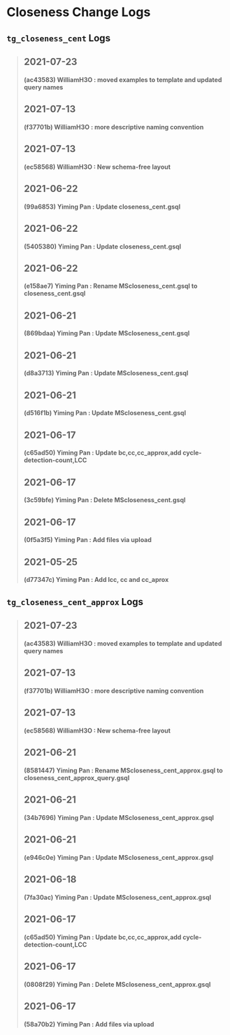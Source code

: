 
# Closeness Change Logs

## `tg_closeness_cent` Logs
> ## 2021-07-23
> #### (ac43583) WilliamH3O : moved examples to template and updated query names
> ## 2021-07-13
> #### (f37701b) WilliamH3O : more descriptive naming convention
> ## 2021-07-13
> #### (ec58568) WilliamH3O : New schema-free layout
> ## 2021-06-22
> #### (99a6853) Yiming Pan : Update closeness_cent.gsql
> ## 2021-06-22
> #### (5405380) Yiming Pan : Update closeness_cent.gsql
> ## 2021-06-22
> #### (e158ae7) Yiming Pan : Rename MScloseness_cent.gsql to closeness_cent.gsql
> ## 2021-06-21
> #### (869bdaa) Yiming Pan : Update MScloseness_cent.gsql
> ## 2021-06-21
> #### (d8a3713) Yiming Pan : Update MScloseness_cent.gsql
> ## 2021-06-21
> #### (d516f1b) Yiming Pan : Update MScloseness_cent.gsql
> ## 2021-06-17
> #### (c65ad50) Yiming Pan : Update bc,cc,cc_approx,add cycle-detection-count,LCC
> ## 2021-06-17
> #### (3c59bfe) Yiming Pan : Delete MScloseness_cent.gsql
> ## 2021-06-17
> #### (0f5a3f5) Yiming Pan : Add files via upload
> ## 2021-05-25
> #### (d77347c) Yiming Pan : Add lcc, cc and cc_aprox

## `tg_closeness_cent_approx` Logs
> ## 2021-07-23
> #### (ac43583) WilliamH3O : moved examples to template and updated query names
> ## 2021-07-13
> #### (f37701b) WilliamH3O : more descriptive naming convention
> ## 2021-07-13
> #### (ec58568) WilliamH3O : New schema-free layout
> ## 2021-06-21
> #### (8581447) Yiming Pan : Rename MScloseness_cent_approx.gsql to closeness_cent_approx_query.gsql
> ## 2021-06-21
> #### (34b7696) Yiming Pan : Update MScloseness_cent_approx.gsql
> ## 2021-06-21
> #### (e946c0e) Yiming Pan : Update MScloseness_cent_approx.gsql
> ## 2021-06-18
> #### (7fa30ac) Yiming Pan : Update MScloseness_cent_approx.gsql
> ## 2021-06-17
> #### (c65ad50) Yiming Pan : Update bc,cc,cc_approx,add cycle-detection-count,LCC
> ## 2021-06-17
> #### (0808f29) Yiming Pan : Delete MScloseness_cent_approx.gsql
> ## 2021-06-17
> #### (58a70b2) Yiming Pan : Add files via upload
